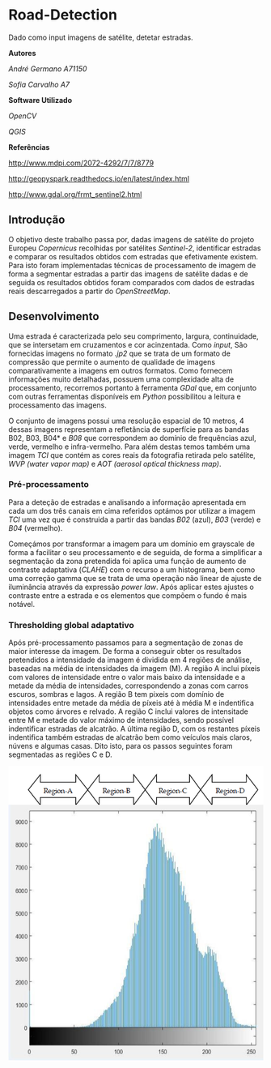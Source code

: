 # Road-Detection
Dado como input imagens de satélite, detetar estradas.

**Autores** 

*André Germano A71150*

*Sofia Carvalho A7*

**Software Utilizado**

*OpenCV*

*QGIS*

**Referências**

http://www.mdpi.com/2072-4292/7/7/8779

http://geopyspark.readthedocs.io/en/latest/index.html

http://www.gdal.org/frmt_sentinel2.html

## Introdução

 O objetivo deste trabalho passa por, dadas imagens de satélite do projeto Europeu *Copernicus* recolhidas por satélites *Sentinel-2*, identificar estradas e comparar os resultados obtidos com estradas que efetivamente existem.
 Para isto foram implementadas técnicas de processamento de imagem de forma a segmentar estradas a partir das imagens de satélite dadas e de seguida os resultados obtidos foram comparados com dados de estradas reais descarregados a partir do *OpenStreetMap*.

## Desenvolvimento

Uma estrada é caracterizada pelo seu comprimento, largura, continuidade, que se intersetam em cruzamentos e cor acinzentada. Como *input*, São fornecidas imagens no formato *.jp2* que se trata de um formato de compressão que permite o aumento de qualidade de imagens comparativamente a imagens em outros formatos. Como fornecem informações muito detalhadas, possuem uma complexidade alta de processamento, recorremos portanto à ferramenta *GDal* que, em conjunto com outras ferramentas disponíveis em *Python* possibilitou a leitura e processamento das imagens.

O conjunto de imagens possui uma resolução espacial de 10 metros, 4 dessas imagens representam a refletância de superfície para as bandas B02, B03, B04* e *B08* que correspondem ao domínio de frequências azul, verde, vermelho e infra-vermelho. Para além destas temos também uma imagem *TCI* que contém as cores reais da fotografia retirada pelo satélite, *WVP (water vapor map)* e *AOT (aerosol optical thickness map)*.

### Pré-processamento

Para a deteção de estradas e analisando a informação apresentada em cada um dos três canais em cima referidos optámos por utilizar a imagem *TCI* uma vez que é construida a partir das bandas *B02* (azul), *B03* (verde) e *B04* (vermelho).

Começámos por transformar a imagem para um domínio em grayscale de forma a facilitar o seu processamento e de seguida, de forma a simplificar a segmentação da zona pretendida foi aplica uma função de aumento de contraste adaptativa (*CLAHE*) com o recurso a um histograma, bem como uma correção gamma que se trata de uma operação não linear de ajuste de iluminância através da expressão *power law*. Após aplicar estes ajustes o contraste entre a estrada e os elementos que compõem o fundo é mais notável.

### Thresholding global adaptativo

Após pré-processamento passamos para a segmentação de zonas de maior interesse da imagem. De forma a conseguir obter os resultados pretendidos a intensidade da imagem é dividida em 4 regiões de análise, baseadas na média de intensidades da imagem (M). A região A inclui píxeis com valores de intensidade entre o valor mais baixo da intensidade e a metade da média de intensidades, correspondendo a zonas com carros escuros, sombras e lagos. A região B tem pixeis com domínio de intensidades entre metade da média de píxeis até à média M e indentifica objetos como árvores e relvado. A região C inclui valores de intensitade entre M e metade do valor máximo de intensidades, sendo possível indentificar estradas de alcatrão. A última região D, com os restantes píxeis indentifica também estradas de alcatrão bem como veículos mais claros, núvens e algumas casas. Dito isto, para os passos seguintes foram segmentadas as regiões C e D.

![alt text](https://github.com/german0/Road-Detection/blob/master/histograma.png)

